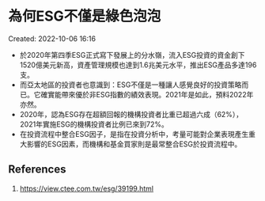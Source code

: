 # 為何ESG不僅是綠色泡泡
Created: 2022-10-06 16:16

* 於2020年第四季ESG正式寫下發展上的分水嶺，流入ESG投資的資金創下1520億美元新高，資產管理規模也達到1.6兆美元水平，推出ESG產品多達196支。
* 而亞太地區的投資者也意識到：ESG不僅是一種讓人感覺良好的投資策略而已。它確實能帶來優於非ESG指數的績效表現。2021年是如此，預料2022年亦然。
* 2020年，認為ESG存在超額回報的機構投資者比重已超過六成（62%），2021年實施ESG的機構投資者比例已來到72%。
* 在投資流程中整合ESG因子，是指在投資分析中，考量可能對企業表現產生重大影響的ESG因素，而機構和基金買家則是最常整合ESG於投資流程中。



## References
1. https://view.ctee.com.tw/esg/39199.html